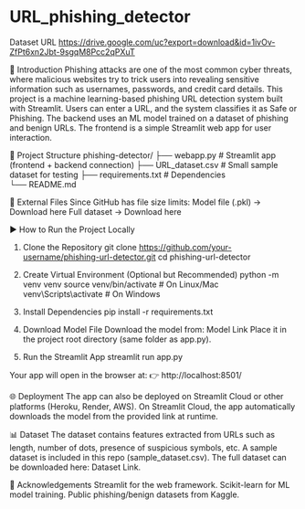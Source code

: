 # URL_phishing_detector

Dataset URL
https://drive.google.com/uc?export=download&id=1ivOv-ZfPt6xn2Jbt-9sgqM8Pcc2qPXuT


📌 Introduction
Phishing attacks are one of the most common cyber threats, where malicious websites try to trick users into revealing sensitive information such as usernames, passwords, and credit card details.
This project is a machine learning-based phishing URL detection system built with Streamlit.
Users can enter a URL, and the system classifies it as Safe or Phishing.
The backend uses an ML model trained on a dataset of phishing and benign URLs.
The frontend is a simple Streamlit web app for user interaction.


📂 Project Structure
phishing-detector/
 ├── webapp.py                # Streamlit app (frontend + backend connection)
 ├── URL_dataset.csv     # Small sample dataset for testing
 ├── requirements.txt       # Dependencies    
 └── README.md

🔗 External Files
Since GitHub has file size limits:
Model file (.pkl) → Download here
Full dataset → Download here


▶️ How to Run the Project Locally
1. Clone the Repository
git clone https://github.com/your-username/phishing-url-detector.git
cd phishing-url-detector

2. Create Virtual Environment (Optional but Recommended)
python -m venv venv
source venv/bin/activate   # On Linux/Mac
venv\Scripts\activate      # On Windows

3. Install Dependencies
pip install -r requirements.txt

4. Download Model File
Download the model from: Model Link
Place it in the project root directory (same folder as app.py).

5. Run the Streamlit App
streamlit run app.py

Your app will open in the browser at:
👉 http://localhost:8501/

🌐 Deployment
The app can also be deployed on Streamlit Cloud or other platforms (Heroku, Render, AWS).
On Streamlit Cloud, the app automatically downloads the model from the provided link at runtime.

📊 Dataset
The dataset contains features extracted from URLs such as length, number of dots, presence of suspicious symbols, etc.
A sample dataset is included in this repo (sample_dataset.csv).
The full dataset can be downloaded here: Dataset Link.

🙌 Acknowledgements
Streamlit for the web framework.
Scikit-learn for ML model training.
Public phishing/benign datasets from Kaggle.
